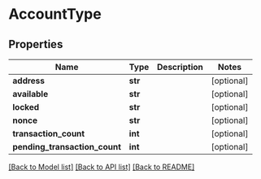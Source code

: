 # AccountType

## Properties
Name | Type | Description | Notes
------------ | ------------- | ------------- | -------------
**address** | **str** |  | [optional] 
**available** | **str** |  | [optional] 
**locked** | **str** |  | [optional] 
**nonce** | **str** |  | [optional] 
**transaction_count** | **int** |  | [optional] 
**pending_transaction_count** | **int** |  | [optional] 

[[Back to Model list]](../README.md#documentation-for-models) [[Back to API list]](../README.md#documentation-for-api-endpoints) [[Back to README]](../README.md)


